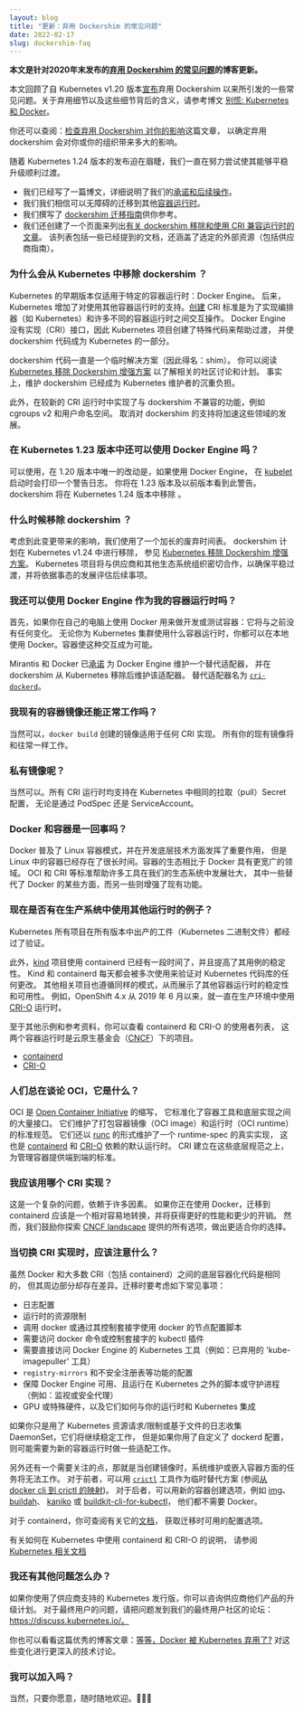 ```yaml
---
layout: blog
title: "更新：弃用 Dockershim 的常见问题"
date: 2022-02-17
slug: dockershim-faq
---
```

<!-- 
layout: blog
title: "Updated: Dockershim Removal FAQ"
date: 2022-02-17
slug: dockershim-faq
aliases: [ '/dockershim' ]
-->

<!--
**This is an update to the original [Dockershim Deprecation FAQ](/blog/2020/12/02/dockershim-faq/) article,
published in late 2020.**
-->
**本文是针对2020年末发布的[弃用 Dockershim 的常见问题](/zh-cn/blog/2020/12/02/dockershim-faq/)的博客更新。**

<!--
This document goes over some frequently asked questions regarding the
deprecation and removal of _dockershim_, that was
[announced](/blog/2020/12/08/kubernetes-1-20-release-announcement/)
as a part of the Kubernetes v1.20 release. For more detail
on what that means, check out the blog post
[Don't Panic: Kubernetes and Docker](/blog/2020/12/02/dont-panic-kubernetes-and-docker/).
-->
本文回顾了自 Kubernetes v1.20 版本[宣布](/zh-cn/blog/2020/12/08/kubernetes-1-20-release-announcement/)弃用
Dockershim 以来所引发的一些常见问题。关于弃用细节以及这些细节背后的含义，请参考博文
[别慌: Kubernetes 和 Docker](/zh-cn/blog/2020/12/02/dont-panic-kubernetes-and-docker/)。

<!--
Also, you can read [check whether dockershim removal affects you](/docs/tasks/administer-cluster/migrating-from-dockershim/check-if-dockershim-deprecation-affects-you/)
to determine how much impact the removal of dockershim would have for you
or for your organization.
-->
你还可以查阅：[检查弃用 Dockershim 对你的影响](/zh-cn/docs/tasks/administer-cluster/migrating-from-dockershim/check-if-dockershim-deprecation-affects-you/)这篇文章，
以确定弃用 dockershim 会对你或你的组织带来多大的影响。

<!--
As the Kubernetes 1.24 release has become imminent, we've been working hard to try to make this a smooth transition.
-->
随着 Kubernetes 1.24 版本的发布迫在眉睫，我们一直在努力尝试使其能够平稳升级顺利过渡。

<!--
- We've written a blog post detailing our [commitment and next steps](/blog/2022/01/07/kubernetes-is-moving-on-from-dockershim/).
- We believe there are no major blockers to migration to [other container runtimes](/docs/setup/production-environment/container-runtimes/#container-runtimes).
- There is also a [Migrating from dockershim](/docs/tasks/administer-cluster/migrating-from-dockershim/) guide available.
- We've also created a page to list
  [articles on dockershim removal and on using CRI-compatible runtimes](/docs/reference/node/topics-on-dockershim-and-cri-compatible-runtimes/).
  That list includes some of the already mentioned docs, and also covers selected external sources
  (including vendor guides).
-->
- 我们已经写了一篇博文，详细说明了我们的[承诺和后续操作](/blog/2022/01/07/kubernetes-is-moving-on-from-dockershim/)。
- 我们我们相信可以无障碍的迁移到其他[容器运行时](/zh-cn/docs/setup/production-environment/container-runtimes/#container-runtimes)。
- 我们撰写了 [dockershim 迁移指南](/docs/tasks/administer-cluster/migrating-from-dockershim/)供你参考。
- 我们还创建了一个页面来列出[有关 dockershim 移除和使用 CRI 兼容运行时的文章](/zh-cn/docs/reference/node/topics-on-dockershim-and-cri-compatible-runtimes/)。
  该列表包括一些已经提到的文档，还涵盖了选定的外部资源（包括供应商指南）。

<!--
### Why is the dockershim being removed from Kubernetes?
-->
### 为什么会从 Kubernetes 中移除 dockershim ？

<!--
Early versions of Kubernetes only worked with a specific container runtime:
Docker Engine. Later, Kubernetes added support for working with other container runtimes.
The CRI standard was [created](/blog/2016/12/container-runtime-interface-cri-in-kubernetes/) to
enable interoperability between orchestrators (like Kubernetes) and many different container
runtimes.
Docker Engine doesn't implement that interface (CRI), so the Kubernetes project created
special code to help with the transition, and made that _dockershim_ code part of Kubernetes
itself.
-->
Kubernetes 的早期版本仅适用于特定的容器运行时：Docker Engine。
后来，Kubernetes 增加了对使用其他容器运行时的支持。[创建](/blog/2016/12/container-runtime-interface-cri-in-kubernetes/) CRI 
标准是为了实现编排器（如 Kubernetes）和许多不同的容器运行时之间交互操作。
Docker Engine 没有实现（CRI）接口，因此 Kubernetes 项目创建了特殊代码来帮助过渡，
并使 dockershim 代码成为 Kubernetes 的一部分。

<!--
The dockershim code was always intended to be a temporary solution (hence the name: shim).
You can read more about the community discussion and planning in the
[Dockershim Removal Kubernetes Enhancement Proposal][drkep].
In fact, maintaining dockershim had become a heavy burden on the Kubernetes maintainers.
-->
dockershim 代码一直是一个临时解决方案（因此得名：shim）。
你可以阅读 [Kubernetes 移除 Dockershim 增强方案](https://github.com/kubernetes/enhancements/tree/master/keps/sig-node/2221-remove-dockershim)
以了解相关的社区讨论和计划。
事实上，维护 dockershim 已经成为 Kubernetes 维护者的沉重负担。

<!--
Additionally, features that were largely incompatible with the dockershim, such
as cgroups v2 and user namespaces are being implemented in these newer CRI
runtimes. Removing support for the dockershim will allow further development in
those areas.
-->
此外，在较新的 CRI 运行时中实现了与 dockershim 不兼容的功能，例如 cgroups v2 和用户命名空间。
取消对 dockershim 的支持将加速这些领域的发展。

<!--
### Can I still use Docker Engine in Kubernetes 1.23?
-->
### 在 Kubernetes 1.23 版本中还可以使用 Docker Engine 吗？

<!--
Yes, the only thing changed in 1.20 is a single warning log printed at [kubelet]
startup if using Docker Engine as the runtime. You'll see this warning in all versions up to 1.23. The dockershim removal occurs in Kubernetes 1.24.
-->
可以使用，在 1.20 版本中唯一的改动是，如果使用 Docker Engine，
在 [kubelet](/zh-cn/docs/reference/command-line-tools-reference/kubelet/)
启动时会打印一个警告日志。
你将在 1.23 版本及以前版本看到此警告。dockershim 将在 Kubernetes 1.24 版本中移除 。

<!--
### When will dockershim be removed?
-->
### 什么时候移除 dockershim ？

<!--
Given the impact of this change, we are using an extended deprecation timeline.
Removal of dockershim is scheduled for Kubernetes v1.24, see [Dockershim Removal Kubernetes Enhancement Proposal][drkep].
The Kubernetes project will be working closely with vendors and other ecosystem groups to ensure
a smooth transition and will evaluate things as the situation evolves.
-->
考虑到此变更带来的影响，我们使用了一个加长的废弃时间表。
dockershim 计划在 Kubernetes v1.24 中进行移除，
参见 [Kubernetes 移除 Dockershim 增强方案](https://github.com/kubernetes/enhancements/tree/master/keps/sig-node/2221-remove-dockershim)。
Kubernetes 项目将与供应商和其他生态系统组织密切合作，以确保平稳过渡，并将依据事态的发展评估后续事项。

<!--
### Can I still use Docker Engine as my container runtime?
-->
### 我还可以使用 Docker Engine 作为我的容器运行时吗？

<!--
First off, if you use Docker on your own PC to develop or test containers: nothing changes.
You can still use Docker locally no matter what container runtime(s) you use for your
Kubernetes clusters. Containers make this kind of interoperability possible.
-->
首先，如果你在自己的电脑上使用 Docker 用来做开发或测试容器：它将与之前没有任何变化。
无论你为 Kubernetes 集群使用什么容器运行时，你都可以在本地使用 Docker。容器使这种交互成为可能。

<!--
Mirantis and Docker have [committed][mirantis] to maintaining a replacement adapter for
Docker Engine, and to maintain that adapter even after the in-tree dockershim is removed
from Kubernetes. The replacement adapter is named [`cri-dockerd`](https://github.com/Mirantis/cri-dockerd).
-->
Mirantis 和 Docker 已[承诺](https://www.mirantis.com/blog/mirantis-to-take-over-support-of-kubernetes-dockershim-2/)
为 Docker Engine 维护一个替代适配器，
并在 dockershim 从 Kubernetes 移除后维护该适配器。
替代适配器名为 [`cri-dockerd`](https://github.com/Mirantis/cri-dockerd)。

<!--
### Will my existing container images still work?
-->
### 我现有的容器镜像还能正常工作吗？

<!--
Yes, the images produced from `docker build` will work with all CRI implementations.
All your existing images will still work exactly the same.
-->
当然可以，`docker build` 创建的镜像适用于任何 CRI 实现。
所有你的现有镜像将和往常一样工作。

<!--
#### What about private images?
-->
### 私有镜像呢？

<!--
Yes. All CRI runtimes support the same pull secrets configuration used in
Kubernetes, either via the PodSpec or ServiceAccount.
-->
当然可以。所有 CRI 运行时均支持在 Kubernetes 中相同的拉取（pull）Secret 配置，
无论是通过 PodSpec 还是 ServiceAccount。

<!--
### Are Docker and containers the same thing?
-->
### Docker 和容器是一回事吗？

<!--
Docker popularized the Linux containers pattern and has been instrumental in
developing the underlying technology, however containers in Linux have existed
for a long time. The container ecosystem has grown to be much broader than just
Docker. Standards like OCI and CRI have helped many tools grow and thrive in our
ecosystem, some replacing aspects of Docker while others enhance existing
functionality.
-->
Docker 普及了 Linux 容器模式，并在开发底层技术方面发挥了重要作用，
但是 Linux 中的容器已经存在了很长时间。容器的生态相比于 Docker 具有更宽广的领域。
OCI 和 CRI 等标准帮助许多工具在我们的生态系统中发展壮大，
其中一些替代了 Docker 的某些方面，而另一些则增强了现有功能。

<!--
### Are there examples of folks using other runtimes in production today?
-->
### 现在是否有在生产系统中使用其他运行时的例子？

<!--
All Kubernetes project produced artifacts (Kubernetes binaries) are validated
with each release.
-->
Kubernetes 所有项目在所有版本中出产的工件（Kubernetes 二进制文件）都经过了验证。

<!--
Additionally, the [kind] project has been using containerd for some time and has
seen an improvement in stability for its use case. Kind and containerd are leveraged
multiple times every day to validate any changes to the Kubernetes codebase. Other
related projects follow a similar pattern as well, demonstrating the stability and
usability of other container runtimes. As an example, OpenShift 4.x has been
using the [CRI-O] runtime in production since June 2019.
-->
此外，[kind](https://kind.sigs.k8s.io/) 项目使用 containerd 已经有一段时间了，并且提高了其用例的稳定性。
Kind 和 containerd 每天都会被多次使用来验证对 Kubernetes 代码库的任何更改。
其他相关项目也遵循同样的模式，从而展示了其他容器运行时的稳定性和可用性。
例如，OpenShift 4.x 从 2019 年 6 月以来，就一直在生产环境中使用 [CRI-O](https://cri-o.io/) 运行时。

<!--
For other examples and references you can look at the adopters of containerd and
CRI-O, two container runtimes under the Cloud Native Computing Foundation ([CNCF]).
-->
至于其他示例和参考资料，你可以查看 containerd 和 CRI-O 的使用者列表，
这两个容器运行时是云原生基金会（[CNCF](https://cncf.io)）下的项目。

- [containerd](https://github.com/containerd/containerd/blob/master/ADOPTERS.md)
- [CRI-O](https://github.com/cri-o/cri-o/blob/master/ADOPTERS.md)

<!--
### People keep referencing OCI, what is that?
-->
### 人们总在谈论 OCI，它是什么？

<!--
OCI stands for the [Open Container Initiative], which standardized many of the
interfaces between container tools and technologies. They maintain a standard
specification for packaging container images (OCI image-spec) and running containers
(OCI runtime-spec). They also maintain an actual implementation of the runtime-spec
in the form of [runc], which is the underlying default runtime for both
[containerd] and [CRI-O]. The CRI builds on these low-level specifications to
provide an end-to-end standard for managing containers.
-->
OCI 是 [Open Container Initiative](https://opencontainers.org/about/overview/) 的缩写，
它标准化了容器工具和底层实现之间的大量接口。
它们维护了打包容器镜像（OCI image）和运行时（OCI runtime）的标准规范。
它们还以 [runc](https://github.com/opencontainers/runc) 的形式维护了一个 runtime-spec 的真实实现，
这也是 [containerd](https://containerd.io/) 和 [CRI-O](https://cri-o.io/) 依赖的默认运行时。
CRI 建立在这些底层规范之上，为管理容器提供端到端的标准。

<!--
### Which CRI implementation should I use?
-->
### 我应该用哪个 CRI 实现？

<!--
That’s a complex question and it depends on a lot of factors. If Docker is
working for you, moving to containerd should be a relatively easy swap and
will have strictly better performance and less overhead. However, we encourage you
to explore all the options from the [CNCF landscape] in case another would be an
even better fit for your environment.
-->
这是一个复杂的问题，依赖于许多因素。
如果你正在使用 Docker，迁移到 containerd 应该是一个相对容易地转换，并将获得更好的性能和更少的开销。
然而，我们鼓励你探索 [CNCF landscape](https://landscape.cncf.io/card-mode?category=container-runtime&grouping=category)
提供的所有选项，做出更适合你的选择。

<!--
### What should I look out for when changing CRI implementations?
-->
### 当切换 CRI 实现时，应该注意什么？

<!--
While the underlying containerization code is the same between Docker and most
CRIs (including containerd), there are a few differences around the edges. Some
common things to consider when migrating are:
-->
虽然 Docker 和大多数 CRI（包括 containerd）之间的底层容器化代码是相同的，
但其周边部分却存在差异。迁移时要考虑如下常见事项：

<!--
- Logging configuration
- Runtime resource limitations
- Node provisioning scripts that call docker or use docker via it's control socket
- Kubectl plugins that require docker CLI or the control socket
- Tools from the Kubernetes project that require direct access to Docker Engine
  (for example: the deprecated `kube-imagepuller` tool)
- Configuration of functionality like `registry-mirrors` and insecure registries 
- Other support scripts or daemons that expect Docker Engine to be available and are run
  outside of Kubernetes (for example, monitoring or security agents)
- GPUs or special hardware and how they integrate with your runtime and Kubernetes
-->
- 日志配置
- 运行时的资源限制
- 调用 docker 或通过其控制套接字使用 docker 的节点配置脚本
- 需要访问 docker 命令或控制套接字的 kubectl 插件
- 需要直接访问 Docker Engine 的 Kubernetes 工具（例如：已弃用的 'kube-imagepuller' 工具）
- `registry-mirrors` 和不安全注册表等功能的配置
- 保障 Docker Engine 可用、且运行在 Kubernetes 之外的脚本或守护进程（例如：监视或安全代理）
- GPU 或特殊硬件，以及它们如何与你的运行时和 Kubernetes 集成

<!--
If you use Kubernetes resource requests/limits or file-based log collection
DaemonSets then they will continue to work the same, but if you’ve customized
your `dockerd` configuration, you’ll need to adapt that for your new container
runtime where possible.
-->
如果你只是用了 Kubernetes 资源请求/限制或基于文件的日志收集 DaemonSet，它们将继续稳定工作，
但是如果你用了自定义了 dockerd 配置，则可能需要为新的容器运行时做一些适配工作。

<!--
Another thing to look out for is anything expecting to run for system maintenance
or nested inside a container when building images will no longer work. For the
former, you can use the [`crictl`][cr] tool as a drop-in replacement (see [mapping from docker cli to crictl](https://kubernetes.io/docs/tasks/debug-application-cluster/crictl/#mapping-from-docker-cli-to-crictl)) and for the
latter you can use newer container build options like [img], [buildah],
[kaniko], or [buildkit-cli-for-kubectl] that don’t require Docker.
-->
另外还有一个需要关注的点，那就是当创建镜像时，系统维护或嵌入容器方面的任务将无法工作。
对于前者，可以用 [`crictl`](https://github.com/kubernetes-sigs/cri-tools) 工具作为临时替代方案
(参阅[从 docker cli 到 crictl 的映射](/zh-cn/docs/tasks/debug-application-cluster/crictl/#mapping-from-docker-cli-to-crictl))。
对于后者，可以用新的容器创建选项，例如
[img](https://github.com/genuinetools/img)、
[buildah](https://github.com/containers/buildah)、
[kaniko](https://github.com/GoogleContainerTools/kaniko) 或
[buildkit-cli-for-kubectl](https://github.com/vmware-tanzu/buildkit-cli-for-kubectl)，
他们都不需要 Docker。

<!-- 
For containerd, you can start with their [documentation] to see what configuration
options are available as you migrate things over.
-->
对于 containerd，你可查阅有关它的[文档](https://github.com/containerd/cri/blob/master/docs/registry.md)，
获取迁移时可用的配置选项。

<!--
For instructions on how to use containerd and CRI-O with Kubernetes, see the
Kubernetes documentation on [Container Runtimes]
-->
有关如何在 Kubernetes 中使用 containerd 和 CRI-O 的说明，
请参阅 [Kubernetes 相关文档](/docs/setup/production-environment/container-runtimes/)

<!--
### What if I have more questions?
-->
### 我还有其他问题怎么办？

<!--
If you use a vendor-supported Kubernetes distribution, you can ask them about
upgrade plans for their products. For end-user questions, please post them
to our end user community forum: https://discuss.kubernetes.io/. 
-->
如果你使用了供应商支持的 Kubernetes 发行版，你可以咨询供应商他们产品的升级计划。
对于最终用户的问题，请把问题发到我们的最终用户社区的论坛：https://discuss.kubernetes.io/。

<!--
You can also check out the excellent blog post
[Wait, Docker is deprecated in Kubernetes now?][dep] a more in-depth technical
discussion of the changes.
-->
你也可以看看这篇优秀的博客文章：[等等，Docker 被 Kubernetes 弃用了?](https://dev.to/inductor/wait-docker-is-deprecated-in-kubernetes-now-what-do-i-do-e4m)
对这些变化进行更深入的技术讨论。

<!--
### Can I have a hug?
-->
### 我可以加入吗？

<!--
Yes, we're still giving hugs as requested. 🤗🤗🤗
-->
当然，只要你愿意，随时随地欢迎。🤗🤗🤗
